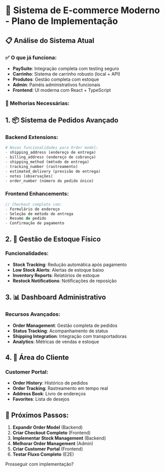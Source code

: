 # 🚀 Sistema de E-commerce Moderno - Plano de Implementação

## 📋 Análise do Sistema Atual

### ✅ O que já funciona:
- **PaySuite**: Integração completa com testing seguro
- **Carrinho**: Sistema de carrinho robusto (local + API)
- **Produtos**: Gestão completa com estoque
- **Admin**: Painéis administrativos funcionais
- **Frontend**: UI moderna com React + TypeScript

### 🔧 Melhorias Necessárias:

## 1. 📦 Sistema de Pedidos Avançado

### Backend Extensions:
```python
# Novas funcionalidades para Order model:
- shipping_address (endereço de entrega)
- billing_address (endereço de cobrança)  
- shipping_method (método de entrega)
- tracking_number (rastreamento)
- estimated_delivery (previsão de entrega)
- notes (observações)
- order_number (número do pedido único)
```

### Frontend Enhancements:
```typescript
// Checkout completo com:
- Formulário de endereço
- Seleção de método de entrega
- Resumo do pedido
- Confirmação de pagamento
```

## 2. 🏪 Gestão de Estoque Físico

### Funcionalidades:
- **Stock Tracking**: Redução automática após pagamento
- **Low Stock Alerts**: Alertas de estoque baixo
- **Inventory Reports**: Relatórios de estoque
- **Restock Notifications**: Notificações de reposição

## 3. 📊 Dashboard Administrativo

### Recursos Avançados:
- **Order Management**: Gestão completa de pedidos
- **Status Tracking**: Acompanhamento de status
- **Shipping Integration**: Integração com transportadoras
- **Analytics**: Métricas de vendas e estoque

## 4. 👥 Área do Cliente

### Customer Portal:
- **Order History**: Histórico de pedidos
- **Order Tracking**: Rastreamento em tempo real
- **Address Book**: Livro de endereços
- **Favorites**: Lista de desejos

## 🎯 Próximos Passos:

1. **Expandir Order Model** (Backend)
2. **Criar Checkout Completo** (Frontend)
3. **Implementar Stock Management** (Backend)
4. **Melhorar Order Management** (Admin)
5. **Criar Customer Portal** (Frontend)
6. **Testar Fluxo Completo** (E2E)

Prosseguir com implementação?